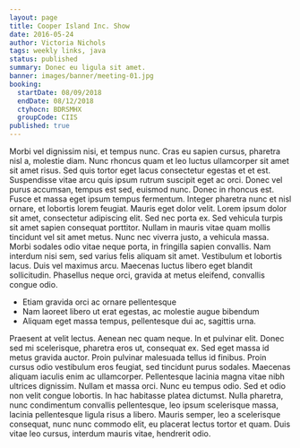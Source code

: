 ```yaml
---
layout: page
title: Cooper Island Inc. Show
date: 2016-05-24
author: Victoria Nichols
tags: weekly links, java
status: published
summary: Donec eu ligula sit amet.
banner: images/banner/meeting-01.jpg
booking:
  startDate: 08/09/2018
  endDate: 08/12/2018
  ctyhocn: BDRSMHX
  groupCode: CIIS
published: true
---
```

Morbi vel dignissim nisi, et tempus nunc. Cras eu sapien cursus, pharetra nisl a, molestie diam. Nunc rhoncus quam et leo luctus ullamcorper sit amet sit amet risus. Sed quis tortor eget lacus consectetur egestas et et est. Suspendisse vitae arcu quis ipsum rutrum suscipit eget ac orci. Donec vel purus accumsan, tempus est sed, euismod nunc. Donec in rhoncus est. Fusce et massa eget ipsum tempus fermentum. Integer pharetra nunc et nisl ornare, et lobortis lorem feugiat. Mauris eget dolor velit. Lorem ipsum dolor sit amet, consectetur adipiscing elit. Sed nec porta ex. Sed vehicula turpis sit amet sapien consequat porttitor. Nullam in mauris vitae quam mollis tincidunt vel sit amet metus.
Nunc nec viverra justo, a vehicula massa. Morbi sodales odio vitae neque porta, in fringilla sapien convallis. Nam interdum nisi sem, sed varius felis aliquam sit amet. Vestibulum et lobortis lacus. Duis vel maximus arcu. Maecenas luctus libero eget blandit sollicitudin. Phasellus neque orci, gravida at metus eleifend, convallis congue odio.

* Etiam gravida orci ac ornare pellentesque
* Nam laoreet libero ut erat egestas, ac molestie augue bibendum
* Aliquam eget massa tempus, pellentesque dui ac, sagittis urna.

Praesent at velit lectus. Aenean nec quam neque. In et pulvinar elit. Donec sed mi scelerisque, pharetra eros ut, consequat ex. Sed eget massa id metus gravida auctor. Proin pulvinar malesuada tellus id finibus. Proin cursus odio vestibulum eros feugiat, sed tincidunt purus sodales. Maecenas aliquam iaculis enim ac ullamcorper. Pellentesque lacinia magna vitae nibh ultrices dignissim. Nullam et massa orci. Nunc eu tempus odio. Sed et odio non velit congue lobortis. In hac habitasse platea dictumst. Nulla pharetra, nunc condimentum convallis pellentesque, leo ipsum scelerisque massa, lacinia pellentesque ligula risus a libero. Mauris semper, leo a scelerisque consequat, nunc nunc commodo elit, eu placerat lectus tortor et quam. Duis vitae leo cursus, interdum mauris vitae, hendrerit odio.
